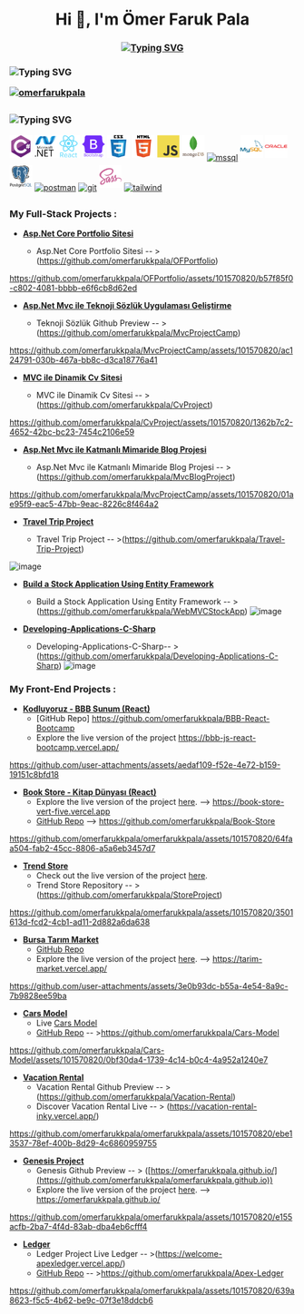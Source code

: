 <div>                                                                                                                                                
    <h1 align="center">Hi 👋, I'm Ömer Faruk Pala</h1>                                          
    <h3 align="center"><a href="https://git.io/typing-svg"><img src="https://readme-typing-svg.demolab.com?font=Fira+Code&weight=500&size=24&duration=2000&pause=750&color=007BFF&random=false&width=435&lines=C%23+%7C+JS+%7C.NET+Core+%7CSQL%7C+React;Software+Developer" alt="Typing SVG" /></a></a> </h3>
</div>
<h3 align="left"> <img src="https://readme-typing-svg.demolab.com?font=Edu+NSW+ACT+Foundation&weight=700&size=30&pause=750&color=007bff&width=435&lines=Connect+with+me :" alt="Typing SVG">
<p align="left">
  <a href="https://linkedin.com/in/omerfarukpala" target="blank"><img align="center" src="https://raw.githubusercontent.com/rahuldkjain/github-profile-readme-generator/master/src/images/icons/Social/linked-in-alt.svg" alt="omerfarukpala" height="30" width="40" style="margin-bottom: 5px;" /></a>
</p>
<h3 align="left"><img src="https://readme-typing-svg.demolab.com?font=Edu+NSW+ACT+Foundation&weight=700&size=30&pause=750&color=007bff&width=435&lines=Languages +and +Tools :" alt="Typing SVG"></h3>
<p align="left">
   <a href="https://www.w3schools.com/cs/" target="_blank" rel="noreferrer"><img src="https://raw.githubusercontent.com/devicons/devicon/master/icons/csharp/csharp-original.svg" alt="csharp" width="40" height="40" style="margin-bottom: 5px;" /></a>
  <a href="https://dotnet.microsoft.com/" target="_blank" rel="noreferrer"><img src="https://raw.githubusercontent.com/devicons/devicon/master/icons/dot-net/dot-net-original-wordmark.svg" alt="dotnet" width="40" height="40" style="margin-bottom: 5px;" /></a
  <a href="https://reactjs.org/" target="_blank" rel="noreferrer"><img src="https://raw.githubusercontent.com/devicons/devicon/master/icons/react/react-original-wordmark.svg" alt="react" width="40" height="40" style="margin-bottom: 5px;" /></a>
  <a href="https://getbootstrap.com" target="_blank" rel="noreferrer"><img src="https://raw.githubusercontent.com/devicons/devicon/master/icons/bootstrap/bootstrap-plain-wordmark.svg" alt="bootstrap" width="40" height="40" style="margin-bottom: 5px;" /></a>
  <a href="https://www.w3schools.com/css/" target="_blank" rel="noreferrer"><img src="https://raw.githubusercontent.com/devicons/devicon/master/icons/css3/css3-original-wordmark.svg" alt="css3" width="40" height="40" style="margin-bottom: 5px;" /></a>
  <a href="https://www.w3.org/html/" target="_blank" rel="noreferrer"><img src="https://raw.githubusercontent.com/devicons/devicon/master/icons/html5/html5-original-wordmark.svg" alt="html5" width="40" height="40" style="margin-bottom: 5px;" /></a>
  <a href="https://developer.mozilla.org/en-US/docs/Web/JavaScript" target="_blank" rel="noreferrer"><img src="https://raw.githubusercontent.com/devicons/devicon/master/icons/javascript/javascript-original.svg" alt="javascript" width="40" height="40" style="margin-bottom: 5px;" /></a>
  <a href="https://www.mongodb.com/" target="_blank" rel="noreferrer"><img src="https://raw.githubusercontent.com/devicons/devicon/master/icons/mongodb/mongodb-original-wordmark.svg" alt="mongodb" width="40" height="40" style="margin-bottom: 5px;" /></a>
  <a href="https://www.microsoft.com/en-us/sql-server" target="_blank" rel="noreferrer"><img src="https://www.svgrepo.com/show/303229/microsoft-sql-server-logo.svg" alt="mssql" width="40" height="40" style="margin-bottom: 5px;" /></a>
  <a href="https://www.mysql.com/" target="_blank" rel="noreferrer"><img src="https://raw.githubusercontent.com/devicons/devicon/master/icons/mysql/mysql-original-wordmark.svg" alt="mysql" width="40" height="40" style="margin-bottom: 5px;" /></a>
  <a href="https://www.oracle.com/" target="_blank" rel="noreferrer"><img src="https://raw.githubusercontent.com/devicons/devicon/master/icons/oracle/oracle-original.svg" alt="oracle" width="40" height="40" style="margin-bottom: 5px;" /></a>
  <a href="https://www.postgresql.org" target="_blank" rel="noreferrer"><img src="https://raw.githubusercontent.com/devicons/devicon/master/icons/postgresql/postgresql-original-wordmark.svg" alt="postgresql" width="40" height="40" style="margin-bottom: 5px;" /></a>
  <a href="https://postman.com" target="_blank" rel="noreferrer"><img src="https://www.vectorlogo.zone/logos/getpostman/getpostman-icon.svg" alt="postman" width="40" height="40" style="margin-bottom: 5px;" /></a>
    <a href="https://git-scm.com/" target="_blank" rel="noreferrer"><img src="https://www.vectorlogo.zone/logos/git-scm/git-scm-icon.svg" alt="git" width="40" height="40" style="margin-bottom: 5px;" /></a>
  <a href="https://sass-lang.com" target="_blank" rel="noreferrer"><img src="https://raw.githubusercontent.com/devicons/devicon/master/icons/sass/sass-original.svg" alt="sass" width="40" height="40" style="margin-bottom: 5px;" /></a>
  <a href="https://tailwindcss.com/" target="_blank" rel="noreferrer"><img src="https://www.vectorlogo.zone/logos/tailwindcss/tailwindcss-icon.svg" alt="tailwind" width="40" height="40" style="margin-bottom: 5px;" /></a>
</p>


   
 <h3 align="left">My Full-Stack Projects : </h3>
 
- **[Asp.Net Core Portfolio Sitesi](https://github.com/omerfarukkpala/OFPortfolio)**
  
  - Asp.Net Core Portfolio Sitesi -- >(https://github.com/omerfarukkpala/OFPortfolio)

https://github.com/omerfarukkpala/OFPortfolio/assets/101570820/b57f85f0-c802-4081-bbbb-e6f6cb8d62ed
 

- **[Asp.Net Mvc ile Teknoji Sözlük Uygulaması Geliştirme](https://github.com/omerfarukkpala/MvcProjectCamp)**
  
  - Teknoji Sözlük Github Preview  -- >(https://github.com/omerfarukkpala/MvcProjectCamp)

https://github.com/omerfarukkpala/MvcProjectCamp/assets/101570820/ac124791-030b-467a-bb8c-d3ca18776a41

- **[MVC ile Dinamik Cv Sitesi](https://github.com/omerfarukkpala/CvProject)**
  
  - MVC ile Dinamik Cv Sitesi -- >(https://github.com/omerfarukkpala/CvProject)

https://github.com/omerfarukkpala/CvProject/assets/101570820/1362b7c2-4652-42bc-bc23-7454c2106e59

- **[Asp.Net Mvc ile Katmanlı Mimaride Blog Projesi](https://github.com/omerfarukkpala/MvcBlogProject)**
  
  - Asp.Net Mvc ile Katmanlı Mimaride Blog Projesi -- >(https://github.com/omerfarukkpala/MvcBlogProject)

https://github.com/omerfarukkpala/MvcProjectCamp/assets/101570820/01ae95f9-eac5-47bb-9eac-8226c8f464a2

- **[Travel Trip Project](https://github.com/omerfarukkpala/Travel-Trip-Project)**
  
  - Travel Trip Project -- >(https://github.com/omerfarukkpala/Travel-Trip-Project)
  
![image](https://github.com/omerfarukkpala/omerfarukkpala/assets/101570820/dd60e228-80e0-406d-a9c7-5cb7ef63d558)

- **[Build a Stock Application Using Entity Framework](https://github.com/omerfarukkpala/WebMVCStockApp)**
  
  - Build a Stock Application Using Entity Framework -- >(https://github.com/omerfarukkpala/WebMVCStockApp)
![image](https://github.com/omerfarukkpala/omerfarukkpala/assets/101570820/45121331-8ece-4ea5-ba4b-60666e501663)

- **[Developing-Applications-C-Sharp](https://github.com/omerfarukkpala/Developing-Applications-C-Sharp)**
  
  - Developing-Applications-C-Sharp-- >(https://github.com/omerfarukkpala/Developing-Applications-C-Sharp)
![image](https://github.com/omerfarukkpala/omerfarukkpala/assets/101570820/a433dfc8-495f-4f62-87b0-002f17da18cb)


<h3 align="left">My Front-End Projects : </h3>

- **[Kodluyoruz - BBB Sunum (React)](https://bbb-js-react-bootcamp.vercel.app/)**
  - [GitHub Repo] https://github.com/omerfarukkpala/BBB-React-Bootcamp 
  - Explore the live version of the project https://bbb-js-react-bootcamp.vercel.app/
    
https://github.com/user-attachments/assets/aedaf109-f52e-4e72-b159-19151c8bfd18


- **[Book Store - Kitap Dünyası (React)](https://book-store-vert-five.vercel.app/)**
  - Explore the live version of the project [here](https://book-store-vert-five.vercel.app/). --> https://book-store-vert-five.vercel.app
  - [GitHub Repo](https://github.com/omerfarukkpala/Book-Store) --> https://github.com/omerfarukkpala/Book-Store


https://github.com/omerfarukkpala/omerfarukkpala/assets/101570820/64faa504-fab2-45cc-8806-a5a6eb3457d7


- **[Trend Store](https://store-project-zeta.vercel.app/)**
  - Check out the live version of the project [here](https://store-project-zeta.vercel.app/).
  - Trend Store Repository                                    -- > (https://github.com/omerfarukkpala/StoreProject)

https://github.com/omerfarukkpala/omerfarukkpala/assets/101570820/3501613d-fcd2-4cb1-ad11-2d882a6da638


- **[Bursa Tarım Market](https://tarim-market.vercel.app/)**
  - [GitHub Repo](https://github.com/omerfarukkpala/BBB-React-Bootcamp)
  - Explore the live version of the project [here](https://tarim-market.vercel.app/). --> https://tarim-market.vercel.app/
    



https://github.com/user-attachments/assets/3e0b93dc-b55a-4e54-8a9c-7b9828ee59ba




- **[Cars Model](https://cars-model-website.vercel.app/)**
  - Live [Cars Model](https://cars-model-website.vercel.app/)
  - [GitHub Repo](https://github.com/omerfarukkpala/Cars-Model) -- >https://github.com/omerfarukkpala/Cars-Model
    
https://github.com/omerfarukkpala/Cars-Model/assets/101570820/0bf30da4-1739-4c14-b0c4-4a952a1240e7

- **[Vacation Rental](https://vacation-rental-inky.vercel.app/)**
  - Vacation Rental Github Preview -- >(https://github.com/omerfarukkpala/Vacation-Rental)
  - Discover Vacation Rental Live -- > (https://vacation-rental-inky.vercel.app/)
 
https://github.com/omerfarukkpala/omerfarukkpala/assets/101570820/ebe13537-78ef-400b-8d29-4c6860959755

- **[Genesis Project](https://omerfarukkpala.github.io/)**
  - Genesis Github Preview -- > ([https://omerfarukkpala.github.io/](https://github.com/omerfarukkpala/omerfarukkpala.github.io))
  - Explore the live version of the project [here](https://omerfarukkpala.github.io/). --> https://omerfarukkpala.github.io/

    

https://github.com/omerfarukkpala/omerfarukkpala/assets/101570820/e155acfb-2ba7-4f4d-83ab-dba4eb6cfff4



- **[Ledger](https://welcome-apexledger.vercel.app/)**
  - Ledger Project Live Ledger -- >(https://welcome-apexledger.vercel.app/)
  - [GitHub Repo](https://github.com/omerfarukkpala/Apex-Ledger) -- >https://github.com/omerfarukkpala/Apex-Ledger


https://github.com/omerfarukkpala/omerfarukkpala/assets/101570820/639a8623-f5c5-4b62-be9c-07f3e18ddcb6






